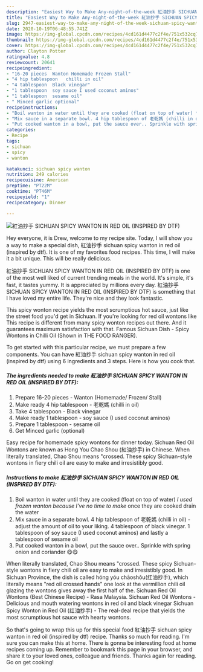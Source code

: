 ```yaml
---
description: "Easiest Way to Make Any-night-of-the-week 紅油抄手 SICHUAN SPICY WANTON IN RED OIL (INSPIRED BY DTF)"
title: "Easiest Way to Make Any-night-of-the-week 紅油抄手 SICHUAN SPICY WANTON IN RED OIL (INSPIRED BY DTF)"
slug: 2947-easiest-way-to-make-any-night-of-the-week-sichuan-spicy-wanton-in-red-oil-inspired-by-dtf
date: 2020-10-19T06:48:55.741Z
image: https://img-global.cpcdn.com/recipes/4cd161d4477c2f4e/751x532cq70/紅油抄手-sichuan-spicy-wanton-in-red-oil-inspired-by-dtf-recipe-main-photo.jpg
thumbnail: https://img-global.cpcdn.com/recipes/4cd161d4477c2f4e/751x532cq70/紅油抄手-sichuan-spicy-wanton-in-red-oil-inspired-by-dtf-recipe-main-photo.jpg
cover: https://img-global.cpcdn.com/recipes/4cd161d4477c2f4e/751x532cq70/紅油抄手-sichuan-spicy-wanton-in-red-oil-inspired-by-dtf-recipe-main-photo.jpg
author: Clayton Potter
ratingvalue: 4.8
reviewcount: 20641
recipeingredient:
- "16-20 pieces  Wanton Homemade Frozen Stall"
- "4 hip tablespoon   chilli in oil"
- "4 tablespoon  Black vinegar"
- "1 tablespoon  soy sauce I used coconut aminos"
- "1 tablespoon  sesame oil"
- " Minced garlic optional"
recipeinstructions:
- "Boil wanton in water until they are cooked (float on top of water) *I used frozen wanton because I&#39;ve no time to make* once they are cooked drain the water"
- "Mix sauce in a separate bowl. 4 hip tablespoon of 老乾媽 (chilli in oil) - adjust the amount of oil to your liking. 4 tablespoon of black vinegar. 1 tablespoon of soy sauce (I used coconut aminos) and lastly a tablespoon of sesame oil"
- "Put cooked wanton in a bowl, put the sauce over.. Sprinkle with spring onion and coriander 😋😋"
categories:
- Recipe
tags:
- sichuan
- spicy
- wanton

katakunci: sichuan spicy wanton 
nutrition: 249 calories
recipecuisine: American
preptime: "PT22M"
cooktime: "PT46M"
recipeyield: "1"
recipecategory: Dinner

---
```



![紅油抄手 SICHUAN SPICY WANTON IN RED OIL (INSPIRED BY DTF)](https://img-global.cpcdn.com/recipes/4cd161d4477c2f4e/751x532cq70/紅油抄手-sichuan-spicy-wanton-in-red-oil-inspired-by-dtf-recipe-main-photo.jpg)

Hey everyone, it is Drew, welcome to my recipe site. Today, I will show you a way to make a special dish, 紅油抄手 sichuan spicy wanton in red oil (inspired by dtf). It is one of my favorites food recipes. This time, I will make it a bit unique. This will be really delicious.

紅油抄手 SICHUAN SPICY WANTON IN RED OIL (INSPIRED BY DTF) is one of the most well liked of current trending meals in the world. It's simple, it's fast, it tastes yummy. It is appreciated by millions every day. 紅油抄手 SICHUAN SPICY WANTON IN RED OIL (INSPIRED BY DTF) is something that I have loved my entire life. They're nice and they look fantastic.

This spicy wonton recipe yields the most scrumptious hot sauce, just like the street food you&#39;d get in Sichuan. If you&#39;re looking for red oil wontons like This recipe is different from many spicy wonton recipes out there. And it guarantees maximum satisfaction with that. Famous Sichuan Dish - Spicy Wontons in Chilli Oil (Shown in THE FOOD RANGER).


To get started with this particular recipe, we must prepare a few components. You can have 紅油抄手 sichuan spicy wanton in red oil (inspired by dtf) using 6 ingredients and 3 steps. Here is how you cook that.

<!--inarticleads1-->

##### The ingredients needed to make 紅油抄手 SICHUAN SPICY WANTON IN RED OIL (INSPIRED BY DTF):

1. Prepare 16-20 pieces - Wanton (Homemade/ Frozen/ Stall)
1. Make ready 4 hip tablespoon - 老乾媽 (chilli in oil)
1. Take 4 tablespoon - Black vinegar
1. Make ready 1 tablespoon - soy sauce (I used coconut aminos)
1. Prepare 1 tablespoon - sesame oil
1. Get  Minced garlic (optional)


Easy recipe for homemade spicy wontons for dinner today. Sichuan Red Oil Wontons are known as Hong You Chao Shou (紅油抄手) in Chinese. When literally translated, Chao Shou means &#34;crossed. These spicy Sichuan-style wontons in fiery chili oil are easy to make and irresistibly good. 

<!--inarticleads2-->

##### Instructions to make 紅油抄手 SICHUAN SPICY WANTON IN RED OIL (INSPIRED BY DTF):

1. Boil wanton in water until they are cooked (float on top of water) *I used frozen wanton because I&#39;ve no time to make* once they are cooked drain the water
1. Mix sauce in a separate bowl. 4 hip tablespoon of 老乾媽 (chilli in oil) - adjust the amount of oil to your liking. 4 tablespoon of black vinegar. 1 tablespoon of soy sauce (I used coconut aminos) and lastly a tablespoon of sesame oil
1. Put cooked wanton in a bowl, put the sauce over.. Sprinkle with spring onion and coriander 😋😋


When literally translated, Chao Shou means &#34;crossed. These spicy Sichuan-style wontons in fiery chili oil are easy to make and irresistibly good. In Sichuan Province, the dish is called hóng yóu chāoshǒu(红油抄手), which literally means &#34;red oil crossed hands&#34; one look at the vermillion chili oil glazing the wontons gives away the first half of the. Sichuan Red Oil Wontons (Best Chinese Recipe) - Rasa Malaysia. Sichuan Red Oil Wontons - Delicious and mouth watering wontons in red oil and black vinegar Sichuan Spicy Wonton in Red Oil (红油抄手) - The real-deal recipe that yields the most scrumptious hot sauce with hearty wontons. 

So that's going to wrap this up for this special food 紅油抄手 sichuan spicy wanton in red oil (inspired by dtf) recipe. Thanks so much for reading. I'm sure you can make this at home. There is gonna be interesting food at home recipes coming up. Remember to bookmark this page in your browser, and share it to your loved ones, colleague and friends. Thanks again for reading. Go on get cooking!
